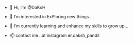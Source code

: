 - 👋 Hi, I’m @DaKsH
- 👀 I’m interested in ExPloring new things ...
- 🌱 I’m currently learning and enhance my skills to grow up...

- 📫 contact me ..at instagram er.daksh_pandit

<!---
DaKsH121004/DaKsH121004 is a ✨ special ✨ repository because its `README.md` (this file) appears on your GitHub profile.
You can click the Preview link to take a look at your changes.
--->
